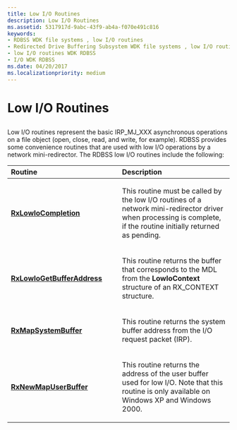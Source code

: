 ```yaml
---
title: Low I/O Routines
description: Low I/O Routines
ms.assetid: 5317917d-9abc-43f9-ab4a-f070e491c816
keywords:
- RDBSS WDK file systems , low I/O routines
- Redirected Drive Buffering Subsystem WDK file systems , low I/O routines
- low I/O routines WDK RDBSS
- I/O WDK RDBSS
ms.date: 04/20/2017
ms.localizationpriority: medium
---
```


# Low I/O Routines


## <span id="ddk_low_i_o_functions_if"></span><span id="DDK_LOW_I_O_FUNCTIONS_IF"></span>


Low I/O routines represent the basic IRP\_MJ\_XXX asynchronous operations on a file object (open, close, read, and write, for example). RDBSS provides some convenience routines that are used with low I/O operations by a network mini-redirector. The RDBSS low I/O routines include the following:

<table>
<colgroup>
<col width="50%" />
<col width="50%" />
</colgroup>
<thead>
<tr class="header">
<th align="left">Routine</th>
<th align="left">Description</th>
</tr>
</thead>
<tbody>
<tr class="odd">
<td align="left"><p><a href="https://msdn.microsoft.com/library/windows/hardware/ff554525" data-raw-source="[&lt;strong&gt;RxLowIoCompletion&lt;/strong&gt;](https://msdn.microsoft.com/library/windows/hardware/ff554525)"><strong>RxLowIoCompletion</strong></a></p></td>
<td align="left"><p>This routine must be called by the low I/O routines of a network mini-redirector driver when processing is complete, if the routine initially returned as pending.</p></td>
</tr>
<tr class="even">
<td align="left"><p><a href="https://msdn.microsoft.com/library/windows/hardware/ff554529" data-raw-source="[&lt;strong&gt;RxLowIoGetBufferAddress&lt;/strong&gt;](https://msdn.microsoft.com/library/windows/hardware/ff554529)"><strong>RxLowIoGetBufferAddress</strong></a></p></td>
<td align="left"><p>This routine returns the buffer that corresponds to the MDL from the <strong>LowIoContext</strong> structure of an RX_CONTEXT structure.</p></td>
</tr>
<tr class="odd">
<td align="left"><p><a href="https://msdn.microsoft.com/library/windows/hardware/ff554549" data-raw-source="[&lt;strong&gt;RxMapSystemBuffer&lt;/strong&gt;](https://msdn.microsoft.com/library/windows/hardware/ff554549)"><strong>RxMapSystemBuffer</strong></a></p></td>
<td align="left"><p>This routine returns the system buffer address from the I/O request packet (IRP).</p></td>
</tr>
<tr class="even">
<td align="left"><p><a href="https://msdn.microsoft.com/library/windows/hardware/ff554591" data-raw-source="[&lt;strong&gt;RxNewMapUserBuffer&lt;/strong&gt;](https://msdn.microsoft.com/library/windows/hardware/ff554591)"><strong>RxNewMapUserBuffer</strong></a></p></td>
<td align="left"><p>This routine returns the address of the user buffer used for low I/O. Note that this routine is only available on Windows XP and Windows 2000.</p></td>
</tr>
</tbody>
</table>

 

 

 




